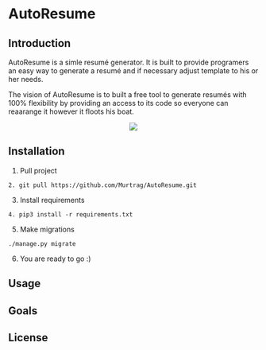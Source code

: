 # AutoResume
## Introduction
AutoResume is a simle resumé generator. It is built to provide programers an easy way to generate a resumé and if necessary adjust template to his or her needs.

The vision of AutoResume is to built a free tool to generate resumés with 100% flexibility by providing an access to its code
so everyone can reaarange it however it floots his boat.
<p align="center">
    <img src="https://i.imgur.com/TBKzjAS.png"/>
</p>

## Installation
1. Pull project
```
2. git pull https://github.com/Murtrag/AutoResume.git
```
3. Install requirements
```
4. pip3 install -r requirements.txt
```
5. Make migrations
```
./manage.py migrate
```
6. You are ready to go :)
## Usage
## Goals
## License
